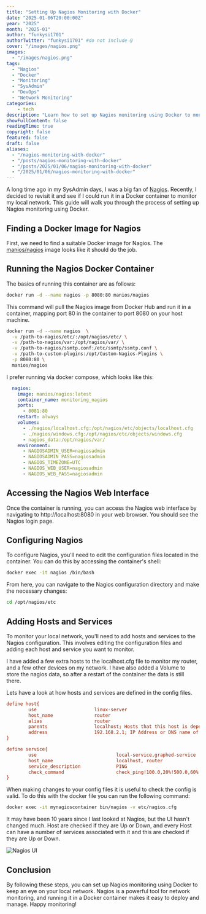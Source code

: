 ```yaml
---
title: "Setting Up Nagios Monitoring with Docker"
date: "2025-01-06T20:00:00Z"
year: "2025"
month: "2025-01"
author: "funkysi1701"
authorTwitter: "funkysi1701" #do not include @
cover: "/images/nagios.png"
images:
  - "/images/nagios.png"
tags:
  - "Nagios"
  - "Docker"
  - "Monitoring"
  - "SysAdmin"
  - "DevOps"
  - "Network Monitoring"
categories:
    - tech
description: "Learn how to set up Nagios monitoring using Docker to monitor your local network. Follow this guide to get started with network monitoring in a container."
showFullContent: false
readingTime: true
copyright: false
featured: false
draft: false
aliases:
  - "/nagios-monitoring-with-docker"
  - "/posts/nagios-monitoring-with-docker"
  - "/posts/2025/01/06/nagios-monitoring-with-docker"
  - "/2025/01/06/nagios-monitoring-with-docker"
---
```


A long time ago in my SysAdmin days, I was a big fan of [Nagios](/posts/2014/i-love-nagios/). Recently, I decided to revisit it and see if I could run it in a Docker container to monitor my local network. This guide will walk you through the process of setting up Nagios monitoring using Docker.

## Finding a Docker Image for Nagios

First, we need to find a suitable Docker image for Nagios. The [manios/nagios](https://hub.docker.com/r/manios/nagios) image looks like it should do the job.

## Running the Nagios Docker Container

The basics of running this container are as follows:

```bash
docker run -d --name nagios -p 8080:80 manios/nagios
```
This command will pull the Nagios image from Docker Hub and run it in a container, mapping port 80 in the container to port 8080 on your host machine.

```bash
docker run -d --name nagios  \
  -v /path-to-nagios/etc/:/opt/nagios/etc/ \
  -v /path-to-nagios/var:/opt/nagios/var/ \
  -v /path-to-nagios/ssmtp.conf:/etc/ssmtp/ssmtp.conf \
  -v /path-to-custom-plugins:/opt/Custom-Nagios-Plugins \
  -p 8080:80 \
  manios/nagios
```

I prefer running via docker compose, which looks like this:

```yaml 
  nagios:
    image: manios/nagios:latest
    container_name: monitoring_nagios
    ports:
      - 8081:80
    restart: always
    volumes:
      - ./nagios/localhost.cfg:/opt/nagios/etc/objects/localhost.cfg
      - ./nagios/windows.cfg:/opt/nagios/etc/objects/windows.cfg
      - nagios_data:/opt/nagios/var/
    environment:
      - NAGIOSADMIN_USER=nagiosadmin
      - NAGIOSADMIN_PASS=nagiosadmin
      - NAGIOS_TIMEZONE=UTC
      - NAGIOS_WEB_USER=nagiosadmin
      - NAGIOS_WEB_PASS=nagiosadmin
``` 

## Accessing the Nagios Web Interface

Once the container is running, you can access the Nagios web interface by navigating to http://localhost:8080 in your web browser. You should see the Nagios login page.

## Configuring Nagios
To configure Nagios, you'll need to edit the configuration files located in the container. You can do this by accessing the container's shell:

```bash
docker exec -it nagios /bin/bash
```

From here, you can navigate to the Nagios configuration directory and make the necessary changes:

```bash
cd /opt/nagios/etc
```

## Adding Hosts and Services

To monitor your local network, you'll need to add hosts and services to the Nagios configuration. This involves editing the configuration files and adding each host and service you want to monitor. 

I have added a few extra hosts to the localhost.cfg file to monitor my router, and a few other devices on my network. I have also added a Volume to store the nagios data, so after a restart of the container the data is still there.

Lets have a look at how hosts and services are defined in the config files.

```cfg
define host{
        use                     linux-server
        host_name               router
        alias                   router
        parents                 localhost; Hosts that this host is dependent on  
        address                 192.168.2.1; IP Address or DNS name of the host
}
```
```cfg
define service{
        use                             local-service,graphed-service
        host_name                       localhost, router
        service_description             PING
        check_command                   check_ping!100.0,20%!500.0,60%
}
```

When making changes to your config files it is useful to check the config is valid. To do this with the docker file you can run the following command:

```bash
docker exec -it mynagioscontainer bin/nagios -v etc/nagios.cfg
```

It may have been 10 years since I last looked at Nagios, but the UI hasn't changed much. Host are checked if they are Up or Down, and every Host can have a number of services associated with it and this are checked if they are Up or Down. 

![Nagios UI](/images/nagios.png)

## Conclusion

By following these steps, you can set up Nagios monitoring using Docker to keep an eye on your local network. Nagios is a powerful tool for network monitoring, and running it in a Docker container makes it easy to deploy and manage. Happy monitoring!